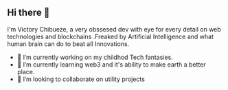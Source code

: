## Hi there 👋
I'm Victory Chibueze, a very obssesed dev with eye for every detail on web technologies and blockchains .Freaked by Artificial Intelligence and what human brain can do to beat all Innovations.

- 🔭 I’m currently working on my childhod Tech fantasies.
- 🌱 I’m currently learning web3 and it's ability to make earth a better place.
- 👯 I’m looking to collaborate on utility projects 

<!--
**VictoryChibueze/VictoryChibueze** is a ✨ _special_ ✨ repository because its `README.md` (this file) appears on your GitHub profile.

Here are some ideas to get you started:

- 🔭 I’m currently working on ...
- 🌱 I’m currently learning ...
- 👯 I’m looking to collaborate on ...
- 🤔 I’m looking for help with ...
- 💬 Ask me about ...
- 📫 How to reach me: ...
- 😄 Pronouns: ...
- ⚡ Fun fact: ...
-->
